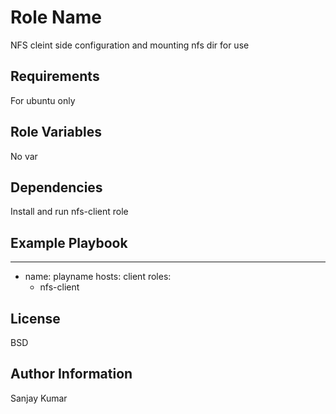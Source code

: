 Role Name
=========

NFS cleint side configuration and mounting nfs dir for use

Requirements
------------

For ubuntu only

Role Variables
--------------

No var

Dependencies
---------

Install and run nfs-client role


Example Playbook
----------------
---
- name: playname
  hosts: client
  roles: 
    - nfs-client

License
-------

BSD

Author Information
------------------

Sanjay Kumar
